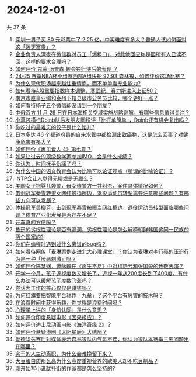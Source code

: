 # 2024-12-01

共 37 条

<!-- BEGIN -->
<!-- 最后更新时间 Sun Dec 01 2024 05:18:18 GMT+0800 (China Standard Time) -->

1. [深圳一男子买 80 元彩票中了 2.25 亿，中奖难度有多大？普通人该如何面对这「泼天富贵」？](https://www.zhihu.com/question/5499537703)
1. [企业负责人深夜在微信群对员工「爆粗口」，对此他回应称是因所有人已读不回，这样的要求合理吗？](https://www.zhihu.com/question/5569608642)
1. [如何评价 克莱·汤普森 转会独行侠后的表现 ？](https://www.zhihu.com/question/4477701824)
1. [24-25 赛季NBA杯小组赛西部A组快船 92:93 森林狼，如何评价这场比赛？](https://www.zhihu.com/question/5537824875)
1. [为什么现代职场越来越注重情商，而不单单看专业能力?](https://www.zhihu.com/question/4786354832)
1. [如何看待A股重要指数样本调整，寒武纪、赛力斯进入上证50？](https://www.zhihu.com/question/5541543577)
1. [南京市直事业编和泰州下辖县级市公务员比较，哪个更好一点？](https://www.zhihu.com/question/5219902594)
1. [如何看待杨子五个微信却没请到一个朋友？](https://www.zhihu.com/question/5400893124)
1. [中俄双方 11 月 29 日在日本海相关空域实施战略巡航，有哪些信息值得关注？](https://www.zhihu.com/question/5470165819)
1. [小草包横扫Doinb队后发朋友圈锐评「比打单简单」，Doinb还有机会复出吗？](https://www.zhihu.com/question/5446091525)
1. [你吃过的最难忘的饺子是什么馅儿?](https://www.zhihu.com/question/579922916)
1. [日本多达 46 个都道府县的自来水管中都检测出致癌物，这是怎么回事？对健康危害有多大？](https://www.zhihu.com/question/5559507592)
1. [如何评价《再见爱人 4》第七期？](https://www.zhihu.com/question/4872026212)
1. [如果让过去的顶级数学家参加IMO，会是什么成绩？](https://www.zhihu.com/question/311097319)
1. [你认为，时间抚平伤痛了吗？](https://www.zhihu.com/question/2284367095)
1. [为什么中国的语文教育会认为比喻可以论证观点（所谓的比喻论证）？](https://www.zhihu.com/question/299600065)
1. [INTP会让人觉得无聊或是无趣么？](https://www.zhihu.com/question/36106749)
1. [美国女子抱婴儿袭警，母女遭警方一并射杀，案件具体情况如何？](https://www.zhihu.com/question/5491990188)
1. [击剑冠军秦雪转型女网红被指擦边，退役运动员转型需要注意哪些问题？有哪些方向可以发展？](https://www.zhihu.com/question/5540050995)
1. [体操冠军吴柳芳、击剑冠军秦雪被曝当网红擦边，退役运动员转型面临哪些问题？体育产业化发展是否存在不足？](https://www.zhihu.com/question/5553796384)
1. [开车真的方便吗？](https://www.zhihu.com/question/563252654)
1. [鲁迅的劣根性理论是否有漏洞，劣根性理论是怎么解释朝鲜韩国这同一民族的两个国家的?](https://www.zhihu.com/question/4984682711)
1. [你们在编程时遇到过什么离谱的bug吗？](https://www.zhihu.com/question/3003273587)
1. [如何看待网传「麦琳案例走进北大心理课堂」？你认为麦琳对李行亮的压迫行为是一种「厌恶刺激」吗？](https://www.zhihu.com/question/4827127962)
1. [如何评价陈慧娴，谭咏麟在《声生不息》中对梅艳芳和张国荣的致敬表演？](https://www.zhihu.com/question/5419640922)
1. [开学一个月，孩子近视度数又增长了，近视一年从200度长到了400度，有什么办法可以缓解孩子度数飞涨吗？](https://www.zhihu.com/question/2774413715)
1. [你认为工作的核心仅仅是赚钱吗？](https://www.zhihu.com/question/5482454076)
1. [为何红旗要把智能平台称作「九章」？这个平台有厉害的技术吗？](https://www.zhihu.com/question/5363090517)
1. [在浪费时间中获得乐趣，你觉得是浪费时间吗？](https://www.zhihu.com/question/5496657417)
1. [心理学上讲的「身份认同」是什么意思？](https://www.zhihu.com/question/4719963708)
1. [如何评价印度悬疑电影《因果报应》？](https://www.zhihu.com/question/5367877196)
1. [如何评价迪士尼动画电影《海洋奇缘 2》？](https://www.zhihu.com/question/5464609207)
1. [如何评价悬疑港剧《太阳星辰》大结局？](https://www.zhihu.com/question/5216006199)
1. [爱德华兹赛后对媒体表示森林狼队内气氛不佳，你认为狼队本赛季主要问题出在哪里？](https://www.zhihu.com/question/5395976174)
1. [实干的人主动离职，为什么会难挽留下来？](https://www.zhihu.com/question/4977771970)
1. [大豆蛋白质那么高为什么高度重视营养的欧美人却不吃豆制品？](https://www.zhihu.com/question/657545506)
1. [刚开始写小说就扑街的作家都是怎么坚持的?](https://www.zhihu.com/question/5190284284)

<!-- END -->
